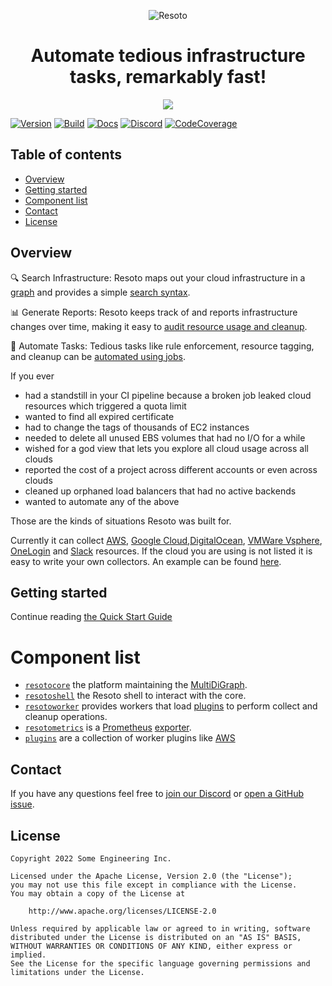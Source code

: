 <p align="center"><img src="https://raw.githubusercontent.com/someengineering/resoto/main/misc/resoto_200.png" alt="Resoto"/>
<h1 align="center">Automate tedious infrastructure tasks, remarkably fast!</h1></p>

<p align="center"><img src="https://raw.githubusercontent.com/someengineering/resoto/main/misc/resoto_banner.png" /></p>

[![Version](https://img.shields.io/github/v/tag/someengineering/resoto?label=latest)](https://github.com/someengineering/resoto/tags/)
[![Build](https://img.shields.io/github/workflow/status/someengineering/resoto/Build%20Docker%20Images/main)](https://github.com/someengineering/resoto/commits/main)
[![Docs](https://img.shields.io/badge/docs-latest-<COLOR>.svg)](https://resoto.com/docs)
[![Discord](https://img.shields.io/discord/778029408132923432?label=discord)](https://discord.gg/someengineering)
[![CodeCoverage](https://img.shields.io/codecov/c/github/someengineering/resoto?token=ZEZW5JAR5J)](https://app.codecov.io/gh/someengineering/resoto/)

## Table of contents

* [Overview](#overview)
* [Getting started](#getting-started)
* [Component list](#component-list)
* [Contact](#contact)
* [License](#license)


## Overview
🔍 Search Infrastructure: Resoto maps out your cloud infrastructure in a [graph](https://resoto.com/docs/concepts/graph) and provides a simple [search syntax](https://resoto.com/docs/concepts/search).

📊 Generate Reports: Resoto keeps track of and reports infrastructure changes over time, making it easy to [audit resource usage and cleanup](https://resoto.com/docs/concepts/search/aggregation).

🤖 Automate Tasks: Tedious tasks like rule enforcement, resource tagging, and cleanup can be [automated using jobs](https://resoto.com/docs/concepts/automation/job).


If you ever
* had a standstill in your CI pipeline because a broken job leaked cloud resources which triggered a quota limit
* wanted to find all expired certificate
* had to change the tags of thousands of EC2 instances
* needed to delete all unused EBS volumes that had no I/O for a while
* wished for a god view that lets you explore all cloud usage across all clouds
* reported the cost of a project across different accounts or even across clouds
* cleaned up orphaned load balancers that had no active backends
* wanted to automate any of the above

Those are the kinds of situations Resoto was built for.

Currently it can collect [AWS](plugins/aws/), [Google Cloud](plugins/gcp/),[DigitalOcean](plugins/digitalocean/), [VMWare Vsphere](plugins/vsphere/), [OneLogin](plugins/onelogin/) and [Slack](plugins/slack/) resources. If the cloud you are using is not listed it is easy to write your own collectors. An example can be found [here](plugins/example_collector/).

## Getting started

Continue reading [the Quick Start Guide](https://resoto.com/docs/getting-started/)


# Component list
- [`resotocore`](resotocore/) the platform maintaining the [MultiDiGraph](https://en.wikipedia.org/wiki/Multigraph#Directed_multigraph_(edges_with_own_identity)).
- [`resotoshell`](resotoshell/) the Resoto shell to interact with the core.
- [`resotoworker`](resotoworker/) provides workers that load [plugins](plugins/) to perform collect and cleanup operations.
- [`resotometrics`](resotometrics/) is a [Prometheus](https://prometheus.io/) [exporter](https://prometheus.io/docs/instrumenting/exporters/).
- [`plugins`](plugins/) are a collection of worker plugins like [AWS](plugins/aws/)


## Contact
If you have any questions feel free to [join our Discord](https://discord.gg/someengineering) or [open a GitHub issue](https://github.com/someengineering/resoto/issues/new).


## License
```
Copyright 2022 Some Engineering Inc.

Licensed under the Apache License, Version 2.0 (the "License");
you may not use this file except in compliance with the License.
You may obtain a copy of the License at

    http://www.apache.org/licenses/LICENSE-2.0

Unless required by applicable law or agreed to in writing, software
distributed under the License is distributed on an "AS IS" BASIS,
WITHOUT WARRANTIES OR CONDITIONS OF ANY KIND, either express or implied.
See the License for the specific language governing permissions and
limitations under the License.
```
